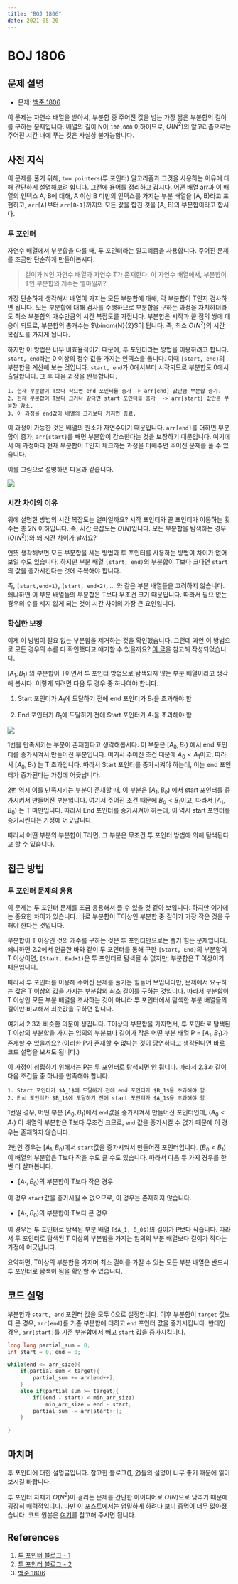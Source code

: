 ```yaml
---
title: "BOJ 1806"
date: 2021-05-20
---
```


# BOJ 1806

## 문제 설명

- 문제: [백준 1806](https://www.acmicpc.net/problem/1806)

이 문제는 자연수 배열을 받아서, 부분합 중 주어진 값을 넘는 가장 짧은 부분합의 길이를 구하는 문제입니다. 배열의 길이 N이 `100,000` 이하이므로, $O(N^2)$의 알고리즘으로는 주어진 시간 내에 푸는 것은 사실상 불가능합니다.

## 사전 지식

이 문제를 풀기 위해, `two pointers`(투 포인터) 알고리즘과 그것을 사용하는 이유에 대해 간단하게 설명해보려 합니다. 그전에 용어를 정리하고 갑시다. 어떤 배열 arr과 이 배열의 인덱스 A, B에 대해, A 이상 B 미만의 인덱스를 가지는 부분 배열을 [A, B)라고 표현하고, `arr[A]`부터 `arr[B-1]`까지의 모든 값을 합친 것을 [A, B)의 부분합이라고 합시다.

### 투 포인터

자연수 배열에서 부분합을 다룰 때, 투 포인터라는 알고리즘을 사용합니다. 주어진 문제를 조금만 단순하게 만들어봅시다.

> 길이가 N인 자연수 배열과 자연수 T가 존재한다. 이 자연수 배열에서, 부분합이 T인 부분합의 개수는 얼마일까?

가장 단순하게 생각해서 배열이 가지는 모든 부분합에 대해, 각 부분합이 T인지 검사하면 됩니다. 모든 부분합에 대해 검사를 수행하므로 부분합을 구하는 과정을 차치하더라도 최소 부분합의 개수만큼의 시간 복잡도를 가집니다. 부분합은 시작과 끝 점의 쌍에 대응이 되므로, 부분합의 총개수는 $\binom{N}{2}$이 됩니다. 즉, 최소 $O(N^2)$의 시간 복잡도를 가지게 됩니다.

하지만 이 방법은 너무 비효율적이기 때문에, 투 포인터라는 방법을 이용하려고 합니다. `start, end`라는 0 이상의 정수 값을 가지는 인덱스를 둡니다. 이때 `[start, end)`의 부분합을 계산해 보는 것입니다. `start, end`가 0에서부터 시작되므로 부분합도 0에서 출발합니다. 그 후 다음 과정을 반복합니다.

```
1. 현재 부분합이 T보다 작으면 end 포인터를 증가 -> arr[end] 값만큼 부분합 증가.
2. 현재 부분합이 T보다 크거나 같다면 start 포인터를 증가  -> arr[start] 값만큼 부분합 감소.
3. 이 과정을 end값이 배열의 크기보다 커지면 종료.
```

이 과정이 가능한 것은 배열의 원소가 자연수이기 때문입니다. `arr[end]`를 더하면 부분합이 증가, `arr[start]`를 빼면 부분합이 감소한다는 것을 보장하기 때문입니다. 여기에서 매 과정마다 현재 부분합이 T인지 체크하는 과정을 더해주면 주어진 문제를 풀 수 있습니다.

이를 그림으로 설명하면 다음과 같습니다.

![](./imgs/2021-05-20-1.png)

### 시간 차이의 이유

위에 설명한 방법의 시간 복잡도는 얼마일까요? 시작 포인터와 끝 포인터가 이동하는 횟수는 총 2N 이하입니다. 즉, 시간 복잡도는 $O(N)$입니다. 모든 부분합을 탐색하는 경우 ($O(N^2)$)와 왜 시간 차이가 날까요?

언뜻 생각해보면 모든 부분합을 세는 방법과 투 포인터를 사용하는 방법이 차이가 없어 보일 수도 있습니다. 하지만 부분 배열 `[start, end)`의 부분합이 T보다 크다면 `start`의 값을 증가시킨다는 것에 주목해야 합니다.

즉, `[start,end+1)`, `[start, end+2)`, ... 와 같은 부분 배열들을 고려하지 않습니다. 왜냐하면 이 부분 배열들의 부분합은 T보다 무조건 크기 때문입니다. 따라서 필요 없는 경우의 수를 세지 않게 되는 것이 시간 차이의 가장 큰 요인입니다.

### 확실한 보장

이제 이 방법이 필요 없는 부분합을 제거하는 것을 확인했습니다. 그런데 과연 이 방법으로 모든 경우의 수를 다 확인했다고 얘기할 수 있을까요? [이 글](https://m.blog.naver.com/kks227/220795165570)을 참고해 작성되었습니다.

[$A_1, B_1$) 의 부분합이 T이면서 투 포인터 방법으로 탐색되지 않는 부분 배열이라고 생각해 봅시다. 이렇게 되려면 다음 두 경우 중 하나여야 합니다.

1. Start 포인터가 $A_1$에 도달하기 전에 end 포인터가 $B_1$을 초과해야 함

2. End 포인터가 $B_1$에 도달하기 전에 Start 포인터가 $A_1$을 초과해야 함

![](./imgs/2021-05-20-2.png)

1번을 만족시키는 부분이 존재한다고 생각해봅시다. 이 부분은 [$A_0, B_1$) 에서 end 포인터를 증가시켜서 만들어진 부분입니다. 여기서 주어진 조건 때문에 $A_0 < A_1$이고, 따라서 [$A_0, B_1$) 는 T 초과입니다. 따라서 Start 포인터를 증가시켜야 하는데, 이는 end 포인터가 증가된다는 가정에 어긋납니다.

2번 역시 이를 만족시키는 부분이 존재할 때, 이 부분은 [$A_1, B_0$) 에서 start 포인터를 증가시켜서 만들어진 부분입니다. 여기서 주어진 조건 때문에 $B_0 < B_1$이고, 따라서 [$A_1, B_0$) 는 T 미만입니다. 따라서 End 포인터를 증가시켜야 하는데, 이 역시 start 포인터를 증가시킨다는 가정에 어긋납니다.

따라서 어떤 부분의 부분합이 T라면, 그 부분은 무조건 투 포인터 방법에 의해 탐색된다고 할 수 있습니다.

## 접근 방법

### 투 포인터 문제의 응용

이 문제는 투 포인터 문제를 조금 응용해서 풀 수 있을 것 같아 보입니다. 하지만 여기에는 중요한 차이가 있습니다. 바로 부분합이 T이상인 부분합 중 길이가 가장 작은 것을 구해야 한다는 것입니다.

부분합이 T 이상인 것의 개수를 구하는 것은 투 포인터만으로는 풀기 힘든 문제입니다. 왜냐하면 2.2에서 언급한 바와 같이 투 포인터를 통해 구한 `[Start, End)`의 부분합이 T 이상이면, `[Start, End+1)`은 투 포인터로 탐색될 수 없지만, 부분합은 T 이상이기 때문입니다.

따라서 투 포인터를 이용해 주어진 문제를 풀기는 힘들어 보입니다만, 문제에서 요구하는 값은 T 이상의 값을 가지는 부분합의 최소 길이를 구하는 것입니다. 따라서 부분합이 T 이상인 모든 부분 배열을 조사하는 것이 아니라 투 포인터에서 탐색한 부분 배열들의 길이만 비교해서 최솟값을 구하면 됩니다.

여기서 2.3과 비슷한 의문이 생깁니다. T이상의 부분합을 가지면서, 투 포인터로 탐색된 T 이상의 부분합을 가지는 임의의 부분보다 길이가 작은 어떤 부분 배열 P = [$A_1, B_1$)가 존재할 수 있을까요? (이러한 P가 존재할 수 없다는 것이 당연하다고 생각된다면 바로 코드 설명을 보셔도 됩니다.)

이 가정이 성립하기 위해서는 P는 투 포인터로 탐색되면 안 됩니다. 따라서 2.3과 같이 다음 조건들 중 하나를 만족해야 합니다.

```
1. Start 포인터가 $A_1$에 도달하기 전에 end 포인터가 $B_1$을 초과해야 함
2. End 포인터가 $B_1$에 도달하기 전에 start 포인터가 $A_1$을 초과해야 함
```

1번일 경우, 어떤 부분 [$A_0, B_1$)에서 `end`값을 증가시켜서 만들어진 포인터인데, ($A_0 < A_1$) 이 배열의 부분합은 T보다 무조건 크므로, `end` 값을 증가시킬 수 없기 때문에 이 경우는 존재하지 않습니다.

2번인 경우는 [$A_1, B_0$)에서 `start`값을 증가시켜서 만들어진 포인터입니다. ($B_0 < B_1$) 이 배열의 부분합은 T보다 작을 수도 클 수도 있습니다. 따라서 다음 두 가지 경우를 한번 더 살펴봅니다.

- [$A_1, B_0$)의 부분합이 T보다 작은 경우

이 경우 `start`값을 증가시킬 수 없으므로, 이 경우는 존재하지 않습니다.

- [$A_1, B_0$)의 부분합이 T보다 큰 경우

이 경우는 투 포인터로 탐색된 부분 배열 `[$A_1, B_0$)`의 길이가 P보다 작습니다. 따라서 투 포인터로 탐색된 T 이상의 부분합을 가지는 임의의 부분 배열보다 길이가 작다는 가정에 어긋납니다.

요약하면, T이상의 부분합을 가지며 최소 길이를 가질 수 있는 모든 부분 배열은 반드시 투 포인터로 탐색이 됨을 확인할 수 있습니다.

## 코드 설명

부분합과 `start, end` 포인터 값을 모두 0으로 설정합니다. 이후 부분합이 `target` 값보다 큰 경우, `arr[end]`를 기존 부분합에 더하고 `end` 포인터 값을 증가시킵니다. 반대인 경우, `arr[start]`를 기존 부분합에서 빼고 `start` 값을 증가시킵니다.

```cpp
long long partial_sum = 0;
int start = 0, end = 0;

while(end <= arr_size){
	if(partial_sum < target){
		partial_sum += arr[end++];
	}
	else if(partial_sum >= target){
		if((end - start) < min_arr_size)
			min_arr_size = end - start;
		partial_sum -= arr[start++];
	}

}
```

## 마치며

투 포인터에 대한 설명글입니다. 참고한 블로그([1](https://ssungkang.tistory.com/entry/Algorithm-Two-Pointers-%ED%88%AC-%ED%8F%AC%EC%9D%B8%ED%84%B0), [2](https://m.blog.naver.com/kks227/220795165570))들의 설명이 너무 좋기 때문에 읽어보시길 바랍니다.

투 포인터 자체가 $O(N^2)$이 걸리는 문제를 간단한 아이디어로 $O(N)$으로 낮추기 때문에 굉장히 매력적입니다. 다만 이 포스트에서는 엄밀하게 하려다 보니 증명이 너무 많아졌습니다. 코드 원본은 [여기](./codes/2021-05-20.cpp)를 참고해 주시면 됩니다.

## References

1. [투 포인터 블로그 - 1](https://ssungkang.tistory.com/entry/Algorithm-Two-Pointers-%ED%88%AC-%ED%8F%AC%EC%9D%B8%ED%84%B0)
2. [투 포인터 블로그 - 2](https://m.blog.naver.com/kks227/220795165570)
3. [백준 1806](https://www.acmicpc.net/problem/1806)
